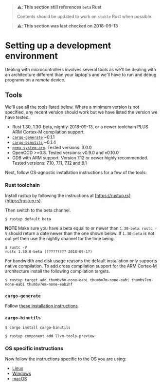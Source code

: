 > **⚠️: This section still references `beta` Rust**
>
> Contents should be updated to work on `stable` Rust when possible

> **⚠️: This section was last checked on 2018-09-13**

# Setting up a development environment

Dealing with microcontrollers involves several tools as we'll be dealing with an architecture
different than your laptop's and we'll have to run and debug programs on a *remote* device.

<!-- NOTE(japaric) I'm not sure we are going to need the user to download *all* -->
<!-- these docs so I'm going to comment out this section. If it turns out we do -->
<!-- need some doc I think it would be best to link it from the section where -->
<!-- it's needed -->

<!-- ## Documentation -->

<!-- Tooling is not everything though. Without documentation is pretty much impossible to work with microcontrollers. -->

<!-- We'll be referring to all these documents throughout this book: -->

<!-- *HEADS UP* All these links point to PDF files and some of them are hundreds of pages long and -->
<!-- several MBs in size. -->

<!-- - [STM32F3DISCOVERY User Manual][um] -->
<!-- - [STM32F303VC Datasheet][ds] -->
<!-- - [STM32F303VC Reference Manual][rm] -->
<!-- - [LSM303DLHC] -->
<!-- - [L3GD20] -->

<!-- [L3GD20]: http://www.st.com/resource/en/datasheet/l3gd20.pdf -->
<!-- [LSM303DLHC]: http://www.st.com/resource/en/datasheet/lsm303dlhc.pdf -->
<!-- [ds]: http://www.st.com/resource/en/datasheet/stm32f303vc.pdf -->
<!-- [rm]: http://www.st.com/resource/en/reference_manual/dm00043574.pdf -->
<!-- [um]: http://www.st.com/resource/en/user_manual/dm00063382.pdf -->

## Tools

We'll use all the tools listed below. Where a minimum version is not specified, any recent version should work but we have listed the version we have tested.

- Rust 1.30, 1.30-beta, nightly-2018-09-13, or a newer toolchain PLUS ARM
  Cortex-M compilation support.
- [`cargo-generate`](https://github.com/ashleygwilliams/cargo-generate) ~0.1.1
- [`cargo-binutils`](https://github.com/rust-embedded/cargo-binutils) ~0.1.4
- [`qemu-system-arm`](https://www.qemu.org/). Tested versions: 3.0.0
- OpenOCD >=0.8. Tested versions: v0.9.0 and v0.10.0
- GDB with ARM support. Version 7.12 or newer highly recommended. Tested
  versions: 7.10, 7.11, 7.12 and 8.1

Next, follow OS-agnostic installation instructions for a few of the tools:

### Rust toolchain

Install rustup by following the instructions at [https://rustup.rs](https://rustup.rs).

Then switch to the beta channel.

``` console
$ rustup default beta
```

**NOTE** Make sure you have a beta equal to or newer than `1.30-beta`. `rustc
-V` should return a date newer than the one shown below. If `1.30-beta` is not
out yet then use the nightly channel for the time being.

``` console
$ rustc -V
rustc 1.30.0-beta (????????? 2018-09-1?)
```

For bandwidth and disk usage reasons the default installation only supports
native compilation. To add cross compilation support for the ARM Cortex-M
architecture install the following compilation targets.

``` console
$ rustup target add thumbv6m-none-eabi thumbv7m-none-eabi thumbv7em-none-eabi thumbv7em-none-eabihf
```

### `cargo-generate`

Follow [these installation
instructions](https://github.com/ashleygwilliams/cargo-generate/tree/v0.1.1#installation).

### `cargo-binutils`

``` console
$ cargo install cargo-binutils

$ rustup component add llvm-tools-preview
```

### OS specific instructions

Now follow the instructions specific to the OS you are using:

- [Linux](../intro/install/linux.html)
- [Windows](../intro/install/windows.html)
- [macOS](../intro/install/macos.html)
